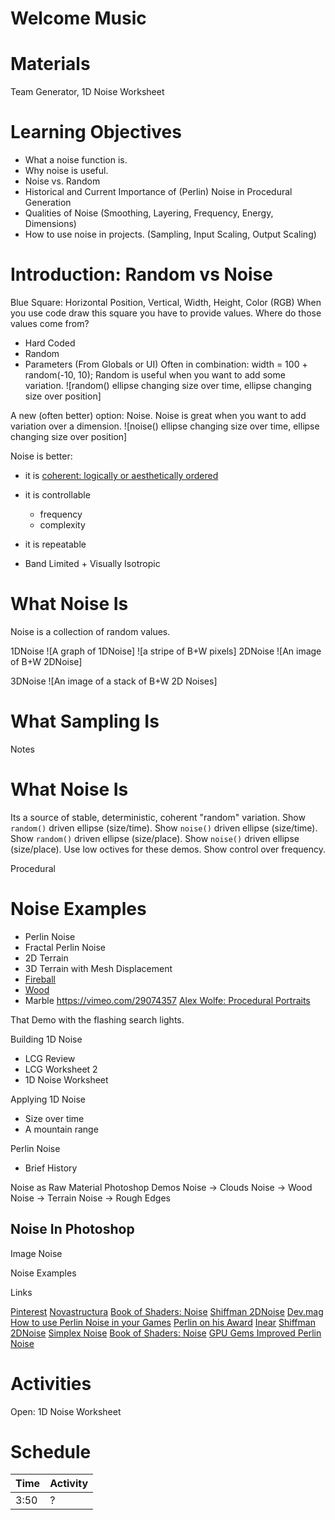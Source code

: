 # Welcome Music

# Materials
Team Generator, 1D Noise Worksheet

# Learning Objectives
- What a noise function is.
- Why noise is useful.
- Noise vs. Random
- Historical and Current Importance of (Perlin) Noise in Procedural Generation
- Qualities of Noise (Smoothing, Layering, Frequency, Energy, Dimensions)
- How to use noise in projects. (Sampling, Input Scaling, Output Scaling)


# Introduction: Random vs Noise

Blue Square: Horizontal Position, Vertical, Width, Height, Color (RGB)
When you use code draw this square you have to provide values.
Where do those values come from?
- Hard Coded
- Random
- Parameters (From Globals or UI)
Often in combination: width = 100 + random(-10, 10);
Random is useful when you want to add some variation.
![random() ellipse changing size over time, ellipse changing size over position]

A new (often better) option: Noise.
Noise is great when you want to add variation over a dimension.
![noise() ellipse changing size over time, ellipse changing size over position]

Noise is better:
- it is [coherent: logically or aesthetically ordered](https://www.merriam-webster.com/dictionary/coherent)
- it is controllable
    - frequency
    - complexity
- it is repeatable

- Band Limited + Visually Isotropic

# What Noise Is
Noise is a collection of random values.

1DNoise
![A graph of 1DNoise]
![a stripe of B+W pixels]
2DNoise
![An image of B+W 2DNoise]

3DNoise
![An image of a stack of B+W 2D Noises]

# What Sampling Is
Notes



# What Noise Is
Its a source of stable, deterministic, coherent "random" variation.
Show `random()` driven ellipse (size/time).
Show `noise()` driven ellipse (size/time).
Show `random()` driven ellipse (size/place).
Show `noise()` driven ellipse (size/place).
Use low octives for these demos. Show control over frequency.

Procedural


 # Noise Examples
- Perlin Noise
- Fractal Perlin Noise
- 2D Terrain
- 3D Terrain with Mesh Displacement
- [Fireball](https://www.clicktorelease.com/blog/vertex-displacement-noise-3d-webgl-glsl-three-js)
- [Wood](http://lodev.org/cgtutor/randomnoise.html)
- Marble
https://vimeo.com/29074357
[Alex Wolfe: Procedural Portraits](http://alexkwolfe.com/swoon/)

That Demo with the flashing search lights.



Building 1D Noise
- LCG Review
- LCG Worksheet 2
- 1D Noise Worksheet

Applying 1D Noise
- Size over time
- A mountain range

Perlin Noise
- Brief History

Noise as Raw Material
Photoshop Demos
Noise -> Clouds
Noise -> Wood
Noise -> Terrain
Noise -> Rough Edges


Noise In Photoshop
-

Image Noise


Noise Examples

Links

[Pinterest](https://in.pinterest.com/explore/perlin-noise/)
[Novastructura](http://www.novastructura.net/)
[Book of Shaders: Noise](https://thebookofshaders.com/11/)
[Shiffman 2DNoise](https://www.youtube.com/watch?v=ikwNrFvnL3g)
[Dev.mag How to use Perlin Noise in your Games](http://devmag.org.za/2009/04/25/perlin-noise/)
[Perlin on his Award](http://mrl.nyu.edu/~perlin/doc/oscar.html)
[Inear](http://www.inear.se/2010/04/ridged-perlin-noise/)
[Shiffman 2DNoise](https://www.youtube.com/watch?v=ikwNrFvnL3g)
[Simplex Noise](https://cmaher.github.io/posts/working-with-simplex-noise/)
[Book of Shaders: Noise](https://thebookofshaders.com/11/)
[GPU Gems Improved Perlin Noise](http://http.developer.nvidia.com/GPUGems/gpugems_ch05.html)


# Activities
Open: 1D Noise Worksheet

# Schedule

Time    | Activity
---     | ---
3:50    | ?

